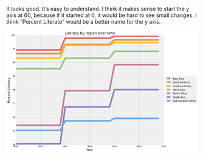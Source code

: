 It looks good. It’s easy to understand. I think it makes sense to start the y axis at 60, because if it started at 0, it would be hard to see small changes. I think “Percent Literate” would be a better name for the y axis.

![Alt text](Ortrune.png)